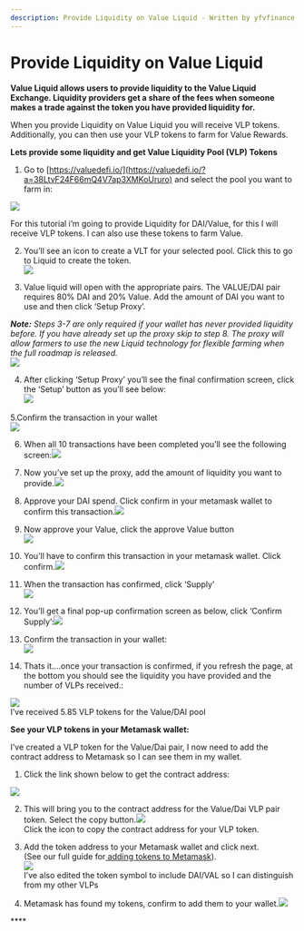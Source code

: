 ```yaml
---
description: Provide Liquidity on Value Liquid - Written by yfvfinance.rocks
---
```


# Provide Liquidity on Value Liquid

**Value Liquid allows users to provide liquidity to the Value Liquid Exchange. Liquidity providers get a share of the fees when someone makes a trade against the token you have provided liquidity for.**

When you provide Liquidity on Value Liquid you will receive VLP tokens. Additionally, you can then use your VLP tokens to farm for Value Rewards.

**Lets provide some liquidity and get Value Liquidity Pool \(VLP\) Tokens**

1. Go to [https://valuedefi.io/](https://valuedefi.io/?a=38LtvF24F66mQ4V7ap3XMKoUruro) and select the pool you want to farm in:

![](https://secureservercdn.net/160.153.138.71/1n7.9c2.myftpupload.com/wp-content/uploads/2020/10/image-9.png)

For this tutorial i’m going to provide Liquidity for DAI/Value, for this I will receive VLP tokens. I can also use these tokens to farm Value.

2. You’ll see an icon to create a VLT for your selected pool. Click this to go to Liquid to create the token.  
![](https://secureservercdn.net/160.153.138.71/1n7.9c2.myftpupload.com/wp-content/uploads/2020/10/image-10.png)

3. Value liquid will open with the appropriate pairs. The VALUE/DAI pair requires 80% DAI and 20% Value. Add the amount of DAI you want to use and then click ‘Setup Proxy’.

_**Note:** Steps 3-7 are only required if your wallet has never provided liquidity before. If you have already set up the proxy skip to step 8._ _The proxy will allow farmers to use the new Liquid technology for flexible farming when the full roadmap is released._  
![](https://secureservercdn.net/160.153.138.71/1n7.9c2.myftpupload.com/wp-content/uploads/2020/10/image-12.png)

4. After clicking ‘Setup Proxy’ you’ll see the final confirmation screen, click the ‘Setup’ button as you’ll see below:  
![](https://secureservercdn.net/160.153.138.71/1n7.9c2.myftpupload.com/wp-content/uploads/2020/10/image-13.png)

5.Confirm the transaction in your wallet  
![](https://secureservercdn.net/160.153.138.71/1n7.9c2.myftpupload.com/wp-content/uploads/2020/10/image-14.png)

6. When all 10 transactions have been completed you’ll see the following screen:![](https://secureservercdn.net/160.153.138.71/1n7.9c2.myftpupload.com/wp-content/uploads/2020/10/image-15.png)

7. Now you’ve set up the proxy, add the amount of liquidity you want to provide.![](https://secureservercdn.net/160.153.138.71/1n7.9c2.myftpupload.com/wp-content/uploads/2020/10/image-16.png)

8. Approve your DAI spend. Click confirm in your metamask wallet to confirm this transaction.![](https://secureservercdn.net/160.153.138.71/1n7.9c2.myftpupload.com/wp-content/uploads/2020/10/image-17.png)

9. Now approve your Value, click the approve Value button  
![](https://secureservercdn.net/160.153.138.71/1n7.9c2.myftpupload.com/wp-content/uploads/2020/10/image-18.png)

10. You’ll have to confirm this transaction in your metamask wallet. Click confirm.![](https://secureservercdn.net/160.153.138.71/1n7.9c2.myftpupload.com/wp-content/uploads/2020/10/image-19.png)

11. When the transaction has confirmed, click ‘Supply’  
![](https://secureservercdn.net/160.153.138.71/1n7.9c2.myftpupload.com/wp-content/uploads/2020/10/image-20.png)

12. You’ll get a final pop-up confirmation screen as below, click ‘Confirm Supply’:![](https://secureservercdn.net/160.153.138.71/1n7.9c2.myftpupload.com/wp-content/uploads/2020/10/image-22.png)

13. Confirm the transaction in your wallet:  
![](https://secureservercdn.net/160.153.138.71/1n7.9c2.myftpupload.com/wp-content/uploads/2020/10/image-24.png)

14. Thats it….once your transaction is confirmed, if you refresh the page, at the bottom you should see the liquidity you have provided and the number of VLPs received.:

![](https://secureservercdn.net/160.153.138.71/1n7.9c2.myftpupload.com/wp-content/uploads/2020/10/image-25.png)  
I’ve received 5.85 VLP tokens for the Value/DAI pool

**See your VLP tokens in your Metamask wallet:**

I’ve created a VLP token for the Value/Dai pair, I now need to add the contract address to Metamask so I can see them in my wallet.

1. Click the link shown below to get the contract address:

![](https://secureservercdn.net/160.153.138.71/1n7.9c2.myftpupload.com/wp-content/uploads/2020/10/image-26.png)

2. This will bring you to the contract address for the Value/Dai VLP pair token. Select the copy button.![](https://secureservercdn.net/160.153.138.71/1n7.9c2.myftpupload.com/wp-content/uploads/2020/10/image-27.png)  
Click the icon to copy the contract address for your VLP token.

3. Add the token address to your Metamask wallet and click next.  
 \(See our full guide for[ adding tokens to Metamask](https://yfvalue.rocks/what-is-staking/add-a-token-to-your-metamask-wallet/)\).  
![](https://secureservercdn.net/160.153.138.71/1n7.9c2.myftpupload.com/wp-content/uploads/2020/10/image-33.png)  
I’ve also edited the token symbol to include DAI/VAL so I can distinguish from my other VLPs

4. Metamask has found my tokens, confirm to add them to your wallet.![](https://secureservercdn.net/160.153.138.71/1n7.9c2.myftpupload.com/wp-content/uploads/2020/10/image-31.png)

\*\*\*\*

